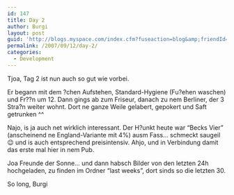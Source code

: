 ```yaml
---
id: 147
title: Day 2
author: Burgi
layout: post
guid: 'http://blogs.myspace.com/index.cfm?fuseaction=blog&amp;friendId=11116526'
permalink: /2007/09/12/day-2/
categories:
  - Development
---
```



Tjoa, Tag 2 ist nun auch so gut wie vorbei.

Er begann mit dem ?chen Aufstehen, Standard-Hygiene (Fu?ehen waschen) und Fr??n um 12. Dann gings ab zum Friseur, danach zu nem Berliner, der 3 Stra?n weiter wohnt. Dort ne ganze Weile gelabert, gepokert und Saft getrunken ^^

Najo, is ja auch net wirklich interessant. Der H?unkt heute war &#8220;Becks Vier&#8221; (anscheinend ne England-Variante mit 4%) ausm Fass&#8230; schmeckt saugeil 😉 und is auch entsprechend preisintensiv. Ahjo, und in Verbindung damit das erste mal hier in nem Pub.

Joa Freunde der Sonne&#8230; und dann habsch Bilder von den letzten 24h hochgeladen, zu finden im Ordner &#8220;last weeks&#8221;, dort sinds so die letzten 30.

So long, Burgi

